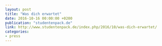 ```yaml
---
layout: post
title: "Was dich erwartet"
date: 2016-10-16 00:00:00 +0200
publication: "studentenpack.de"
link: http://www.studentenpack.de/index.php/2016/10/was-dich-erwartet/
categories:
- press
---
```

